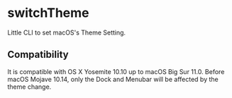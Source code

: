# switchTheme

Little CLI to set macOS's Theme Setting.

## Compatibility

It is compatible with OS X Yosemite 10.10 up to macOS Big Sur 11.0.
Before macOS Mojave 10.14, only the Dock and Menubar will be affected by the theme change.
